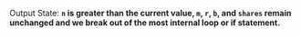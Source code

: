 Output State: **`n` is greater than the current value, `m`, `r`, `b`, and `shares` remain unchanged and we break out of the most internal loop or if statement.**